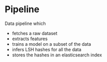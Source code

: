 # Pipeline

Data pipeline which

- fetches a raw dataset
- extracts features
- trains a model on a subset of the data
- infers LSH hashes for all the data
- stores the hashes in an elasticsearch index
